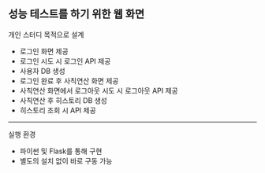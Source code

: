 성능 테스트를 하기 위한 웹 화면
----------------------------------------------
개인 스터디 목적으로 설계
- 로그인 화면 제공
- 로그인 시도 시 로그인 API 제공
- 사용자 DB 생성
- 로그인 완료 후 사칙연산 화면 제공
- 사칙연산 화면에서 로그아웃 시도 시 로그아웃 API 제공
- 사칙연산 후 히스토리 DB 생성
- 히스토리 조회 시 API 제공
----------------------------------------------
실행 환경
- 파이썬 및 Flask를 통해 구현
- 별도의 설치 없이 바로 구동 가능